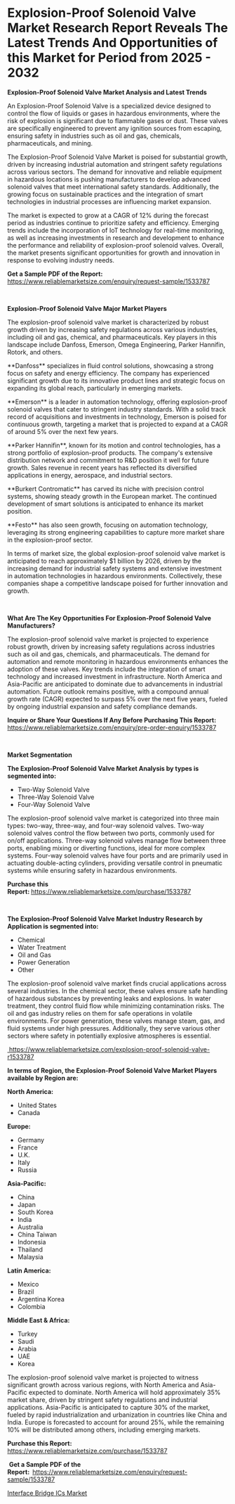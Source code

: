 <p><h1>Explosion-Proof Solenoid Valve Market Research Report Reveals The Latest Trends And Opportunities of this Market for Period from 2025 - 2032</h1></p><p><strong>Explosion-Proof Solenoid Valve Market Analysis and Latest Trends</strong></p>
<p><p>An Explosion-Proof Solenoid Valve is a specialized device designed to control the flow of liquids or gases in hazardous environments, where the risk of explosion is significant due to flammable gases or dust. These valves are specifically engineered to prevent any ignition sources from escaping, ensuring safety in industries such as oil and gas, chemicals, pharmaceuticals, and mining.</p><p>The Explosion-Proof Solenoid Valve Market is poised for substantial growth, driven by increasing industrial automation and stringent safety regulations across various sectors. The demand for innovative and reliable equipment in hazardous locations is pushing manufacturers to develop advanced solenoid valves that meet international safety standards. Additionally, the growing focus on sustainable practices and the integration of smart technologies in industrial processes are influencing market expansion.</p><p>The market is expected to grow at a CAGR of 12% during the forecast period as industries continue to prioritize safety and efficiency. Emerging trends include the incorporation of IoT technology for real-time monitoring, as well as increasing investments in research and development to enhance the performance and reliability of explosion-proof solenoid valves. Overall, the market presents significant opportunities for growth and innovation in response to evolving industry needs.</p></p>
<p><strong>Get a Sample PDF of the Report:&nbsp;</strong> <a href="https://www.reliablemarketsize.com/enquiry/request-sample/1533787?utm_campaign=2321&utm_medium=2&utm_source=Github&utm_content=ia&utm_term=12022025&utm_id=explosion-proof-solenoid-valve">https://www.reliablemarketsize.com/enquiry/request-sample/1533787</a></p>
<p>&nbsp;</p>
<p><strong>Explosion-Proof Solenoid Valve Major Market Players</strong></p>
<p><p>The explosion-proof solenoid valve market is characterized by robust growth driven by increasing safety regulations across various industries, including oil and gas, chemical, and pharmaceuticals. Key players in this landscape include Danfoss, Emerson, Omega Engineering, Parker Hannifin, Rotork, and others.</p><p>**Danfoss** specializes in fluid control solutions, showcasing a strong focus on safety and energy efficiency. The company has experienced significant growth due to its innovative product lines and strategic focus on expanding its global reach, particularly in emerging markets.</p><p>**Emerson** is a leader in automation technology, offering explosion-proof solenoid valves that cater to stringent industry standards. With a solid track record of acquisitions and investments in technology, Emerson is poised for continuous growth, targeting a market that is projected to expand at a CAGR of around 5% over the next few years.</p><p>**Parker Hannifin**, known for its motion and control technologies, has a strong portfolio of explosion-proof products. The company's extensive distribution network and commitment to R&D position it well for future growth. Sales revenue in recent years has reflected its diversified applications in energy, aerospace, and industrial sectors.</p><p>**Burkert Contromatic** has carved its niche with precision control systems, showing steady growth in the European market. The continued development of smart solutions is anticipated to enhance its market position.</p><p>**Festo** has also seen growth, focusing on automation technology, leveraging its strong engineering capabilities to capture more market share in the explosion-proof sector.</p><p>In terms of market size, the global explosion-proof solenoid valve market is anticipated to reach approximately $1 billion by 2026, driven by the increasing demand for industrial safety systems and extensive investment in automation technologies in hazardous environments. Collectively, these companies shape a competitive landscape poised for further innovation and growth.</p></p>
<p>&nbsp;</p>
<p><strong>What Are The Key Opportunities For Explosion-Proof Solenoid Valve Manufacturers?</strong></p>
<p><p>The explosion-proof solenoid valve market is projected to experience robust growth, driven by increasing safety regulations across industries such as oil and gas, chemicals, and pharmaceuticals. The demand for automation and remote monitoring in hazardous environments enhances the adoption of these valves. Key trends include the integration of smart technology and increased investment in infrastructure. North America and Asia-Pacific are anticipated to dominate due to advancements in industrial automation. Future outlook remains positive, with a compound annual growth rate (CAGR) expected to surpass 5% over the next five years, fueled by ongoing industrial expansion and safety compliance demands.</p></p>
<p><strong>Inquire or Share Your Questions If Any Before Purchasing This Report:</strong> <a href="https://www.reliablemarketsize.com/enquiry/pre-order-enquiry/1533787?utm_campaign=2321&utm_medium=2&utm_source=Github&utm_content=ia&utm_term=12022025&utm_id=explosion-proof-solenoid-valve">https://www.reliablemarketsize.com/enquiry/pre-order-enquiry/1533787</a></p>
<p>&nbsp;</p>
<p><strong>Market Segmentation</strong></p>
<p><strong>The Explosion-Proof Solenoid Valve Market Analysis by types is segmented into:</strong></p>
<p><ul><li>Two-Way Solenoid Valve</li><li>Three-Way Solenoid Valve</li><li>Four-Way Solenoid Valve</li></ul></p>
<p><p>The explosion-proof solenoid valve market is categorized into three main types: two-way, three-way, and four-way solenoid valves. Two-way solenoid valves control the flow between two ports, commonly used for on/off applications. Three-way solenoid valves manage flow between three ports, enabling mixing or diverting functions, ideal for more complex systems. Four-way solenoid valves have four ports and are primarily used in actuating double-acting cylinders, providing versatile control in pneumatic systems while ensuring safety in hazardous environments.</p></p>
<p><strong>Purchase this Report:&nbsp;</strong><a href="https://www.reliablemarketsize.com/purchase/1533787?utm_campaign=2321&utm_medium=2&utm_source=Github&utm_content=ia&utm_term=12022025&utm_id=explosion-proof-solenoid-valve">https://www.reliablemarketsize.com/purchase/1533787</a></p>
<p>&nbsp;</p>
<p><strong>The Explosion-Proof Solenoid Valve Market Industry Research by Application is segmented into:</strong></p>
<p><ul><li>Chemical</li><li>Water Treatment</li><li>Oil and Gas</li><li>Power Generation</li><li>Other</li></ul></p>
<p><p>The explosion-proof solenoid valve market finds crucial applications across several industries. In the chemical sector, these valves ensure safe handling of hazardous substances by preventing leaks and explosions. In water treatment, they control fluid flow while minimizing contamination risks. The oil and gas industry relies on them for safe operations in volatile environments. For power generation, these valves manage steam, gas, and fluid systems under high pressures. Additionally, they serve various other sectors where safety in potentially explosive atmospheres is essential.</p></p>
<p><a href="https://www.reliablemarketsize.com/explosion-proof-solenoid-valve-r1533787?utm_campaign=2321&utm_medium=2&utm_source=Github&utm_content=ia&utm_term=12022025&utm_id=explosion-proof-solenoid-valve">&nbsp;https://www.reliablemarketsize.com/explosion-proof-solenoid-valve-r1533787</a></p>
<p><strong>In terms of Region, the Explosion-Proof Solenoid Valve Market Players available by Region are:</strong></p>
<p>
    <p> <strong> North America: </strong>
        <ul>
            <li>United States</li>
            <li>Canada</li>
        </ul>
        </p> 
    <p> <strong> Europe: </strong>
        <ul>
            <li>Germany</li>
            <li>France</li>
            <li>U.K.</li>
            <li>Italy</li>
            <li>Russia</li>
        </ul>
        </p> 
    <p> <strong> Asia-Pacific: </strong>
        <ul>
            <li>China</li>
            <li>Japan</li>
            <li>South Korea</li>
            <li>India</li>
            <li>Australia</li>
            <li>China Taiwan</li>
            <li>Indonesia</li>
            <li>Thailand</li>
            <li>Malaysia</li>
        </ul>
        </p> 
    <p> <strong> Latin America: </strong>
        <ul>
            <li>Mexico</li>
            <li>Brazil</li>
            <li>Argentina Korea</li>
            <li>Colombia</li>
        </ul>
        </p> 
    <p> <strong> Middle East & Africa: </strong>
        <ul>
            <li>Turkey</li>
            <li>Saudi</li>
            <li>Arabia</li>
            <li>UAE</li>
            <li>Korea</li>
        </ul>
    </p>
    </p>
<p><p>The explosion-proof solenoid valve market is projected to witness significant growth across various regions, with North America and Asia-Pacific expected to dominate. North America will hold approximately 35% market share, driven by stringent safety regulations and industrial applications. Asia-Pacific is anticipated to capture 30% of the market, fueled by rapid industrialization and urbanization in countries like China and India. Europe is forecasted to account for around 25%, while the remaining 10% will be distributed among others, including emerging markets.</p></p>
<p><strong>Purchase this Report: </strong><a href="https://www.reliablemarketsize.com/purchase/1533787?utm_campaign=2321&utm_medium=2&utm_source=Github&utm_content=ia&utm_term=12022025&utm_id=explosion-proof-solenoid-valve">https://www.reliablemarketsize.com/purchase/1533787</a></p>
<p>&nbsp;<strong>Get a Sample PDF of the Report:&nbsp;&nbsp;</strong><a href="https://www.reliablemarketsize.com/enquiry/request-sample/1533787?utm_campaign=2321&utm_medium=2&utm_source=Github&utm_content=ia&utm_term=12022025&utm_id=explosion-proof-solenoid-valve">https://www.reliablemarketsize.com/enquiry/request-sample/1533787</a></p>
<p><strong></strong></p>
<p><p><a href="https://github.com/maclarensidney/Market-Research-Report-List-1/blob/main/interface-bridge-ics-market.md?utm_campaign=2321&utm_medium=2&utm_source=Github&utm_content=ia&utm_term=12022025&utm_id=explosion-proof-solenoid-valve">Interface Bridge ICs Market</a></p></p>